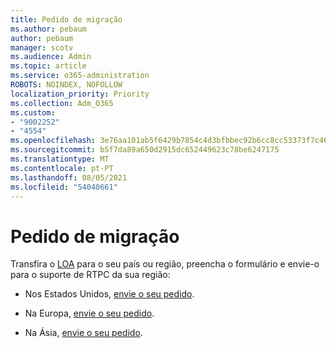 ```yaml
---
title: Pedido de migração
ms.author: pebaum
author: pebaum
manager: scotv
ms.audience: Admin
ms.topic: article
ms.service: o365-administration
ROBOTS: NOINDEX, NOFOLLOW
localization_priority: Priority
ms.collection: Adm_O365
ms.custom:
- "9002252"
- "4554"
ms.openlocfilehash: 3e76aa101ab5f6429b7854c4d3bfbbec92b6cc8cc53373f7c465ddf5320b3ba1
ms.sourcegitcommit: b5f7da89a650d2915dc652449623c78be6247175
ms.translationtype: MT
ms.contentlocale: pt-PT
ms.lasthandoff: 08/05/2021
ms.locfileid: "54040661"
---
```

# <a name="port-order-request"></a>Pedido de migração

Transfira o [LOA](https://docs.microsoft.com/microsoftteams/manage-phone-numbers-for-your-organization/manage-phone-numbers-for-your-organization#letters-of-authorization-loas-for-transferring-numbers) para o seu país ou região, preencha o formulário e envie-o para o suporte de RTPC da sua região:

- Nos Estados Unidos, [envie o seu pedido](mailto:ptn@microsoft.com).

- Na Europa, [envie o seu pedido](mailto:ptneu@microsoft.com).

- Na Ásia, [envie o seu pedido](mailto:ptnapac@microsoft.com).
